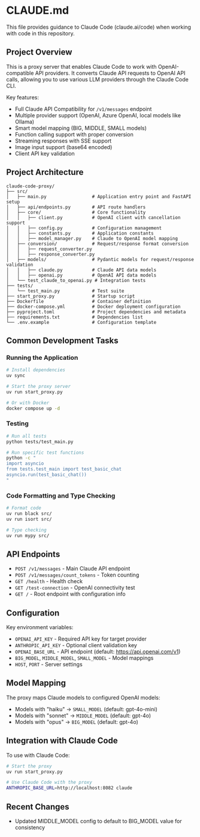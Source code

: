 # CLAUDE.md

This file provides guidance to Claude Code (claude.ai/code) when working with code in this repository.

## Project Overview

This is a proxy server that enables Claude Code to work with OpenAI-compatible API providers. It converts Claude API requests to OpenAI API calls, allowing you to use various LLM providers through the Claude Code CLI.

Key features:
- Full Claude API Compatibility for `/v1/messages` endpoint
- Multiple provider support (OpenAI, Azure OpenAI, local models like Ollama)
- Smart model mapping (BIG, MIDDLE, SMALL models)
- Function calling support with proper conversion
- Streaming responses with SSE support
- Image input support (base64 encoded)
- Client API key validation

## Project Architecture

```
claude-code-proxy/
├── src/
│   ├── main.py                 # Application entry point and FastAPI setup
│   ├── api/endpoints.py        # API route handlers
│   ├── core/                   # Core functionality
│   │   ├── client.py           # OpenAI client with cancellation support
│   │   ├── config.py           # Configuration management
│   │   ├── constants.py        # Application constants
│   │   ├── model_manager.py    # Claude to OpenAI model mapping
│   ├── conversion/             # Request/response format conversion
│   │   ├── request_converter.py
│   │   ├── response_converter.py
│   ├── models/                 # Pydantic models for request/response validation
│   │   ├── claude.py           # Claude API data models
│   │   ├── openai.py           # OpenAI API data models
│   └── test_claude_to_openai.py # Integration tests
├── tests/
│   └── test_main.py            # Test suite
├── start_proxy.py              # Startup script
├── Dockerfile                  # Container definition
├── docker-compose.yml          # Docker deployment configuration
├── pyproject.toml              # Project dependencies and metadata
├── requirements.txt            # Dependencies list
└── .env.example                # Configuration template
```

## Common Development Tasks

### Running the Application

```bash
# Install dependencies
uv sync

# Start the proxy server
uv run start_proxy.py

# Or with Docker
docker compose up -d
```

### Testing

```bash
# Run all tests
python tests/test_main.py

# Run specific test functions
python -c "
import asyncio
from tests.test_main import test_basic_chat
asyncio.run(test_basic_chat())
"
```

### Code Formatting and Type Checking

```bash
# Format code
uv run black src/
uv run isort src/

# Type checking
uv run mypy src/
```

## API Endpoints

- `POST /v1/messages` - Main Claude API endpoint
- `POST /v1/messages/count_tokens` - Token counting
- `GET /health` - Health check
- `GET /test-connection` - OpenAI connectivity test
- `GET /` - Root endpoint with configuration info

## Configuration

Key environment variables:
- `OPENAI_API_KEY` - Required API key for target provider
- `ANTHROPIC_API_KEY` - Optional client validation key
- `OPENAI_BASE_URL` - API endpoint (default: https://api.openai.com/v1)
- `BIG_MODEL`, `MIDDLE_MODEL`, `SMALL_MODEL` - Model mappings
- `HOST`, `PORT` - Server settings

## Model Mapping

The proxy maps Claude models to configured OpenAI models:
- Models with "haiku" → `SMALL_MODEL` (default: gpt-4o-mini)
- Models with "sonnet" → `MIDDLE_MODEL` (default: gpt-4o)
- Models with "opus" → `BIG_MODEL` (default: gpt-4o)

## Integration with Claude Code

To use with Claude Code:
```bash
# Start the proxy
uv run start_proxy.py

# Use Claude Code with the proxy
ANTHROPIC_BASE_URL=http://localhost:8082 claude
```

## Recent Changes

- Updated MIDDLE_MODEL config to default to BIG_MODEL value for consistency